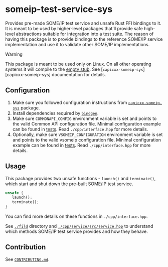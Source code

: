# someip-test-service-sys

Provides pre-made SOME/IP test service and unsafe Rust FFI bindings to it.
It is meant to be used by higher-level packages that'll provide safe high-level abstractions suitable for integration into a test suite.
The reason of having this package is to provide bindings to the reference SOME/IP service implementation and use it to validate other SOME/IP implementations.

> [!WARNING]
> This package is meant to be used only on Linux.
> On all other operating systems it will compile to the [empty stub](./cpp/service_stub/).
> See [`capicxx-someip-sys`][capicxx-someip-sys] documentation for details.

## Configuration

1. Make sure you followed configuration instructions from [`capicxx-someip-sys`](../capicxx-someip-sys/) package.
2. Install dependencies required by [`bindgen`](https://rust-lang.github.io/rust-bindgen/requirements.html).
3. Make sure `COMMONAPI_CONFIG` environment variable is set and points to the valid Common API configuration file.
   Minimal configuration example can be found in [tests](./tests).
   Read `./cpp/interface.hpp` for more details. 
4. Optionally, make sure `VSOMEIP_CONFIGURATION` environment variable is set and points to the valid vsomeip configuration file.
   Minimal configuration example can be found in [tests](./tests).
   Read `./cpp/interface.hpp` for more details. 

## Usage

This package provides two unsafe functions - `launch()` and `terminate()`, which start and shut down the pre-built SOME/IP test service.

```rust
unsafe {
   launch();
   terminate();
}
```

You can find more details on these functions in `./cpp/interface.hpp`.

See [`./fild`](./fidl/) directory and [`./cpp/service/src/service.hpp`](./cpp/service/src/service.hpp) to understand which methods SOME/IP test service provides and how they behave.

## Contribution

See [`CONTRIBUTING.md`](./CONTRIBUTING.md).
